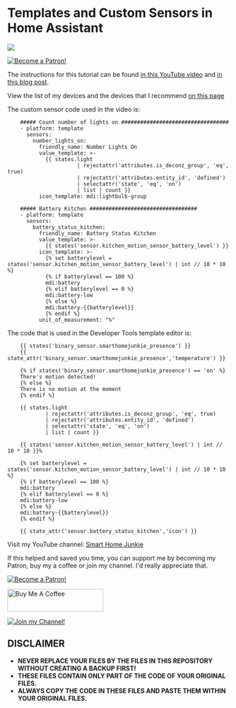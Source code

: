 # Templates and Custom Sensors in Home Assistant

<a href="https://youtu.be/cdz32TLu_gw" target="_blank"><img src="https://github.com/smarthomejunkie/Home-Assistant-Tutorials/raw/master/Templates-and-Custom-Sensors/Templates-and-Custom-Sensors-in-Home-Assistant-thumb.png?raw=true"></a>

<a href="https://www.patreon.com/bePatron?u=50155158" target="_blank"><img src="https://github.com/smarthomejunkie/Home-Assistant-Tutorials/blob/master/become-a-patron.png?raw=true" alt="Become a Patron!"></a>

The instructions for this tutorial can be found [in this YouTube video](https://youtu.be/cdz32TLu_gw) and [in this blog post](https://www.smarthomejunkie.net/templates-and-custom-sensors-in-home-assistant-how-to-tutorial/).

View the list of my devices and the devices that I recommend [on this page](https://github.com/smarthomejunkie/MyDevices/)

The custom sensor code used in the video is:
 
```
	##### Count number of lights on ##################################
	- platform: template
	  sensors:
	    number_lights_on:
	      friendly_name: Number Lights On
	      value_template: >-
	        {{ states.light 
	                  | rejectattr('attributes.is_deconz_group', 'eq', true)
	                  | rejectattr('attributes.entity_id', 'defined') 
	                  | selectattr('state', 'eq', 'on')
	                  | list | count }}
	      icon_template: mdi:lightbulb-group

	##### Battery Kitchen ##################################
	- platform: template
	  sensors:
	    battery_status_kitchen:
	      friendly_name: Battery Status Kitchen
	      value_template: >-
	        {{ states('sensor.kitchen_motion_sensor_battery_level') }}
	      icon_template: >-
			{% set batterylevel = states('sensor.kitchen_motion_sensor_battery_level') | int // 10 * 10 %}
			{% if batterylevel == 100 %}
			mdi:battery
			{% elif batterylevel == 0 %}
			mdi:battery-low
			{% else %}
			mdi:battery-{{batterylevel}}
			{% endif %}
	      unit_of_measurement: "%"
```

The code that is used in the Developer Tools template editor is:

```
	{{ states('binary_sensor.smarthomejunkie_presence') }}
	{{ state_attr('binary_sensor.smarthomejunkie_presence','temperature') }}

	{% if states('binary_sensor.smarthomejunkie_presence') == 'on' %}
	There's motion detected!
	{% else %}
	There is no motion at the moment
	{% endif %}

	{{ states.light 
			| rejectattr('attributes.is_deconz_group', 'eq', true)
			| rejectattr('attributes.entity_id', 'defined') 
			| selectattr('state', 'eq', 'on')
			| list | count }}

	{{ states('sensor.kitchen_motion_sensor_battery_level') | int // 10 * 10 }}%

	{% set batterylevel = states('sensor.kitchen_motion_sensor_battery_level') | int // 10 * 10 %}
	{% if batterylevel == 100 %}
	mdi:battery
	{% elif batterylevel == 0 %}
	mdi:battery-low
	{% else %}
	mdi:battery-{{batterylevel}}
	{% endif %}

	{{ state_attr('sensor.battery_status_kitchen','icon') }}
```

Visit my YouTube channel: [Smart Home Junkie](https://www.youtube.com/c/SmartHomeJunkie)

If this helped and saved you time, you can support me by becoming my Patron, buy my a coffee or join my channel. I'd really appreciate that.

<a href="https://www.patreon.com/bePatron?u=50155158" target="_blank"><img src="https://github.com/smarthomejunkie/Home-Assistant-Tutorials/blob/master/become-a-patron.png?raw=true" alt="Become a Patron!"></a>

<a href="https://www.buymeacoffee.com/smarthomejunkie" target="_blank"><img src="https://cdn.buymeacoffee.com/buttons/default-blue.png" alt="Buy Me A Coffee" height="51" width="217" ></a>

<a href="https://www.youtube.com/c/smarthomejunkie/join" target="_blank"><img src="https://github.com/smarthomejunkie/Home-Assistant-Tutorials/blob/master/Join-Logo.png?raw=true" alt="Join my Channel!"></a>
## DISCLAIMER
* **NEVER REPLACE YOUR FILES BY THE FILES IN THIS REPOSITORY WITHOUT CREATING A BACKUP FIRST!**
* **THESE FILES CONTAIN ONLY PART OF THE CODE OF YOUR ORIGINAL FILES.**
* **ALWAYS COPY THE CODE IN THESE FILES AND PASTE THEM WITHIN YOUR ORIGINAL FILES.**

